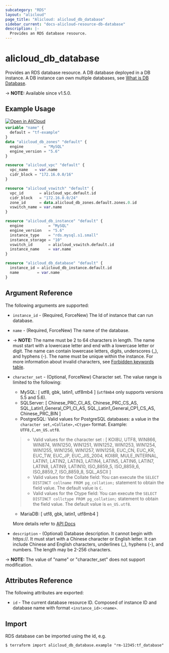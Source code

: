 ```yaml
---
subcategory: "RDS"
layout: "alicloud"
page_title: "Alicloud: alicloud_db_database"
sidebar_current: "docs-alicloud-resource-db-database"
description: |-
  Provides an RDS database resource.
---
```


# alicloud_db_database

Provides an RDS database resource. A DB database deployed in a DB instance. A DB instance can own multiple databases, see [What is DB Database](https://www.alibabacloud.com/help/en/apsaradb-for-rds/latest/api-rds-2014-08-15-createdatabase).

-> **NOTE:** Available since v1.5.0.

## Example Usage

<div style="display: block;margin-bottom: 40px;"><div class="oics-button" style="float: right;position: absolute;margin-bottom: 10px;">
  <a href="https://api.aliyun.com/terraform?resource=alicloud_db_database&exampleId=a019d9a3-34c1-1d16-a785-63ac687f2aeafc448f0a&activeTab=example&spm=docs.r.db_database.0.a019d9a334&intl_lang=EN_US" target="_blank">
    <img alt="Open in AliCloud" src="https://img.alicdn.com/imgextra/i1/O1CN01hjjqXv1uYUlY56FyX_!!6000000006049-55-tps-254-36.svg" style="max-height: 44px; max-width: 100%;">
  </a>
</div></div>

```terraform
variable "name" {
  default = "tf-example"
}
data "alicloud_db_zones" "default" {
  engine         = "MySQL"
  engine_version = "5.6"
}

resource "alicloud_vpc" "default" {
  vpc_name   = var.name
  cidr_block = "172.16.0.0/16"
}

resource "alicloud_vswitch" "default" {
  vpc_id       = alicloud_vpc.default.id
  cidr_block   = "172.16.0.0/24"
  zone_id      = data.alicloud_db_zones.default.zones.0.id
  vswitch_name = var.name
}

resource "alicloud_db_instance" "default" {
  engine           = "MySQL"
  engine_version   = "5.6"
  instance_type    = "rds.mysql.s1.small"
  instance_storage = "10"
  vswitch_id       = alicloud_vswitch.default.id
  instance_name    = var.name
}

resource "alicloud_db_database" "default" {
  instance_id = alicloud_db_instance.default.id
  name        = var.name
}
```

## Argument Reference

The following arguments are supported:

* `instance_id` - (Required, ForceNew) The Id of instance that can run database.
* `name` - (Required, ForceNew) The name of the database. 
* -> **NOTE:** 
  The name must be 2 to 64 characters in length.
  The name must start with a lowercase letter and end with a lowercase letter or digit.
  The name can contain lowercase letters, digits, underscores (_), and hyphens (-).
  The name must be unique within the instance.
  For more information about invalid characters, see [Forbidden keywords table](https://help.aliyun.com/zh/rds/developer-reference/forbidden-keywords?spm=api-workbench.api_explorer.0.0.20e15f16d1z52p).

* `character_set` - (Optional, ForceNew) Character set. The value range is limited to the following:
    - MySQL: [ utf8, gbk, latin1, utf8mb4 ] \(`utf8mb4` only supports versions 5.5 and 5.6\).
    - SQLServer: [ Chinese_PRC_CI_AS, Chinese_PRC_CS_AS, SQL_Latin1_General_CP1_CI_AS, SQL_Latin1_General_CP1_CS_AS, Chinese_PRC_BIN ]
    - PostgreSQL: Valid values for PostgreSQL databases: a value in the `character set,<Collate>,<Ctype>` format. Example: `UTF8,C,en_US.utf8`.
    > - Valid values for the character set : [ KOI8U, UTF8, WIN866, WIN874, WIN1250, WIN1251, WIN1252, WIN1253, WIN1254, WIN1255, WIN1256, WIN1257, WIN1258, EUC_CN, EUC_KR, EUC_TW, EUC_JP, EUC_JIS_2004, KOI8R, MULE_INTERNAL, LATIN1, LATIN2, LATIN3, LATIN4, LATIN5, LATIN6, LATIN7, LATIN8, LATIN9, LATIN10, ISO_8859_5, ISO_8859_6, ISO_8859_7, ISO_8859_8, SQL_ASCII ]
    > - Valid values for the Collate field: You can execute the `SELECT DISTINCT collname FROM pg_collation;` statement to obtain the field value. The default value is `C`.
    > - Valid values for the Ctype field: You can execute the `SELECT DISTINCT collctype FROM pg_collation;` statement to obtain the field value. The default value is `en_US.utf8`.
    - MariaDB: [ utf8, gbk, latin1, utf8mb4 ]
  
   More details refer to [API Docs](https://www.alibabacloud.com/help/zh/doc-detail/26258.htm)

* `description` - (Optional) Database description. It cannot begin with https://. It must start with a Chinese character or English letter. It can include Chinese and English characters, underlines (_), hyphens (-), and numbers. The length may be 2-256 characters.

-> **NOTE:** The value of "name" or "character_set"  does not support modification.


## Attributes Reference

The following attributes are exported:

* `id` - The current database resource ID. Composed of instance ID and database name with format `<instance_id>:<name>`.

## Import

RDS database can be imported using the id, e.g.

```shell
$ terraform import alicloud_db_database.example "rm-12345:tf_database"
```

